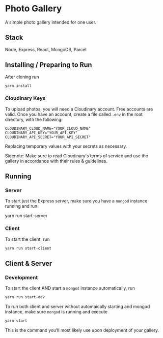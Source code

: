 # Photo Gallery

A simple photo gallery intended for one user.

## Stack

Node, Express, React, MongoDB, Parcel

## Installing / Preparing to Run

After cloning run

```bash
yarn install
```

### Cloudinary Keys

To upload photos, you will need a Cloudinary account. Free accounts are valid. Once you have an account, create a file called `.env` in the root directory, with the following:

```text
CLOUDINARY_CLOUD_NAME="YOUR_CLOUD_NAME"
CLOUDINARY_API_KEY="YOUR_API_KEY"
CLOUDINARY_API_SECRET="YOUR_API_SECRET"
```

Replacing temporary values with your secrets as necessary.

Sidenote: Make sure to read Cloudinary's terms of service and use the gallery in accordance with their rules & guidelines.

## Running

### Server

To start just the Express server, make sure you have a `mongod` instance running and run

yarn run start-server

### Client

To start the client, run

```bash
yarn run start-client
```

## Client & Server

### Development

To start the client AND start a `mongod` instance automatically, run

```bash
yarn run start-dev
```

To run both client and server without automaically starting and mongod instance, make sure `mongod` is running and execute

```bash
yarn start
```

This is the command you'll most likely use upon deployment of your gallery.
